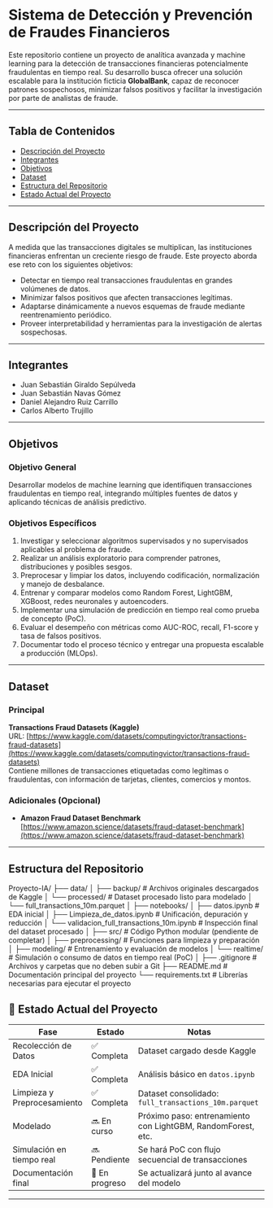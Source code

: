 # Sistema de Detección y Prevención de Fraudes Financieros

Este repositorio contiene un proyecto de analítica avanzada y machine learning para la detección de transacciones financieras potencialmente fraudulentas en tiempo real. Su desarrollo busca ofrecer una solución escalable para la institución ficticia **GlobalBank**, capaz de reconocer patrones sospechosos, minimizar falsos positivos y facilitar la investigación por parte de analistas de fraude.

---

## Tabla de Contenidos

- [Descripción del Proyecto](#descripción-del-proyecto)
- [Integrantes](#integrantes)
- [Objetivos](#objetivos)
- [Dataset](#dataset)
- [Estructura del Repositorio](#estructura-del-repositorio)
- [Estado Actual del Proyecto](#estado-actual-del-proyecto)

---

## Descripción del Proyecto

A medida que las transacciones digitales se multiplican, las instituciones financieras enfrentan un creciente riesgo de fraude. Este proyecto aborda ese reto con los siguientes objetivos:

- Detectar en tiempo real transacciones fraudulentas en grandes volúmenes de datos.
- Minimizar falsos positivos que afecten transacciones legítimas.
- Adaptarse dinámicamente a nuevos esquemas de fraude mediante reentrenamiento periódico.
- Proveer interpretabilidad y herramientas para la investigación de alertas sospechosas.

---

## Integrantes

- Juan Sebastián Giraldo Sepúlveda  
- Juan Sebastián Navas Gómez  
- Daniel Alejandro Ruiz Carrillo  
- Carlos Alberto Trujillo  

---

## Objetivos

### Objetivo General

Desarrollar modelos de machine learning que identifiquen transacciones fraudulentas en tiempo real, integrando múltiples fuentes de datos y aplicando técnicas de análisis predictivo.

### Objetivos Específicos

1. Investigar y seleccionar algoritmos supervisados y no supervisados aplicables al problema de fraude.
2. Realizar un análisis exploratorio para comprender patrones, distribuciones y posibles sesgos.
3. Preprocesar y limpiar los datos, incluyendo codificación, normalización y manejo de desbalance.
4. Entrenar y comparar modelos como Random Forest, LightGBM, XGBoost, redes neuronales y autoencoders.
5. Implementar una simulación de predicción en tiempo real como prueba de concepto (PoC).
6. Evaluar el desempeño con métricas como AUC-ROC, recall, F1-score y tasa de falsos positivos.
7. Documentar todo el proceso técnico y entregar una propuesta escalable a producción (MLOps).

---

## Dataset

### Principal

**Transactions Fraud Datasets (Kaggle)**  
URL: [https://www.kaggle.com/datasets/computingvictor/transactions-fraud-datasets](https://www.kaggle.com/datasets/computingvictor/transactions-fraud-datasets)  
Contiene millones de transacciones etiquetadas como legítimas o fraudulentas, con información de tarjetas, clientes, comercios y montos.

### Adicionales (Opcional)

- **Amazon Fraud Dataset Benchmark**  
  [https://www.amazon.science/datasets/fraud-dataset-benchmark](https://www.amazon.science/datasets/fraud-dataset-benchmark)

---

## Estructura del Repositorio
Proyecto-IA/
├── data/
│ ├── backup/ # Archivos originales descargados de Kaggle
│ └── processed/ # Dataset procesado listo para modelado
│ └── full_transactions_10m.parquet
│
├── notebooks/
│ ├── datos.ipynb # EDA inicial
│ ├── Limpieza_de_datos.ipynb # Unificación, depuración y reducción
│ └── validacion_full_transactions_10m.ipynb # Inspección final del dataset procesado
│
├── src/ # Código Python modular (pendiente de completar)
│ ├── preprocessing/ # Funciones para limpieza y preparación
│ ├── modeling/ # Entrenamiento y evaluación de modelos
│ └── realtime/ # Simulación o consumo de datos en tiempo real (PoC)
│
├── .gitignore # Archivos y carpetas que no deben subir a Git
├── README.md # Documentación principal del proyecto
└── requirements.txt # Librerías necesarias para ejecutar el proyecto

## 🔄 Estado Actual del Proyecto

| Fase                      | Estado      | Notas                                                       |
|---------------------------|-------------|--------------------------------------------------------------|
| Recolección de Datos      | ✅ Completa | Dataset cargado desde Kaggle                                |
| EDA Inicial               | ✅ Completa | Análisis básico en `datos.ipynb`                            |
| Limpieza y Preprocesamiento | ✅ Completa | Dataset consolidado: `full_transactions_10m.parquet`        |
| Modelado                  | 🔜 En curso | Próximo paso: entrenamiento con LightGBM, RandomForest, etc.|
| Simulación en tiempo real | 🔜 Pendiente | Se hará PoC con flujo secuencial de transacciones           |
| Documentación final       | 🔄 En progreso | Se actualizará junto al avance del modelo                   |

---
